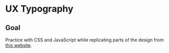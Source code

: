# UX Typography

<!-- ## [Live Demo]() -->

## Goal

Practice with CSS and JavaScript while replicating parts of the design from [this website](https://thomasjockin.github.io/lexend/).
